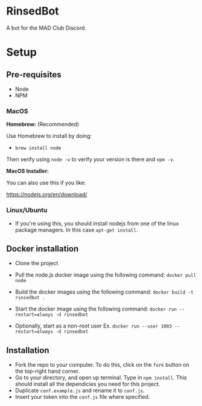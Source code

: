 # RinsedBot
A bot for the MAD Club Discord.

# Setup

## Pre-requisites

- Node
- NPM

### MacOS

**Homebrew:** (Recommended)

Use Homebrew to install by doing:

- `brew install node`

Then verify using `node -v` to verify your version is there and `npm -v`.

**MacOS Installer:**

You can also use this if you like:

https://nodejs.org/en/download/


### Linux/Ubuntu

- If you're using this, you should install nodejs from one of the linux package managers. In this case `apt-get install`.

## Docker installation

- Clone the project

- Pull the node.js docker image using the following command: `docker pull node`

- Build the docker images using the following command: `docker build -t rinsedbot .`

- Start the docker image using the following command: `docker run --restart=always -d rinsedbot`

- Optionally, start as a non-root user Ex. `docker run --user 1003 --restart=always -d rinsedbot`

## Installation

- Fork the repo to your computer. To do this, click on the `fork` button on the top-right hand corner.
- Go to your directory, and open up terminal. Type in `npm install`. This should install all the dependicies you need for this project.
- Duplicate `conf.example.js` and rename it to `conf.js`.
- Insert your token into the `conf.js` file where specified.
